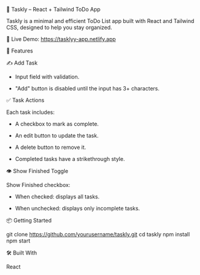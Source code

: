 📝 Taskly – React + Tailwind ToDo App

Taskly is a minimal and efficient ToDo List app built with React and Tailwind CSS, designed to help you stay organized.

🔗 Live Demo: https://tasklyy-app.netlify.app

🚀 Features

  ✍️ Add Task

  - Input field with validation.

  - "Add" button is disabled until the input has 3+ characters.

  ✅ Task Actions

  Each task includes:

  - A checkbox to mark as complete.

  - An edit button to update the task.

  - A delete button to remove it.

  - Completed tasks have a strikethrough style.

  👁️ Show Finished Toggle

  Show Finished checkbox:

 - When checked: displays all tasks.

 - When unchecked: displays only incomplete tasks.

📦 Getting Started

git clone https://github.com/yourusername/taskly.git
cd taskly
npm install
npm start

🛠️ Built With

React

